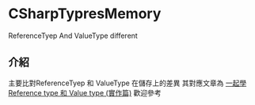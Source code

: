 # CSharpTypresMemory
ReferenceTyep And ValueType different


## 介紹
主要比對ReferenceTyep 和 ValueType 在儲存上的差異
其對應文章為
[一起學 Reference type 和 Value type (實作篇)](https://hackmd.io/@SuFrank/SkAOIdJR9)
歡迎參考
